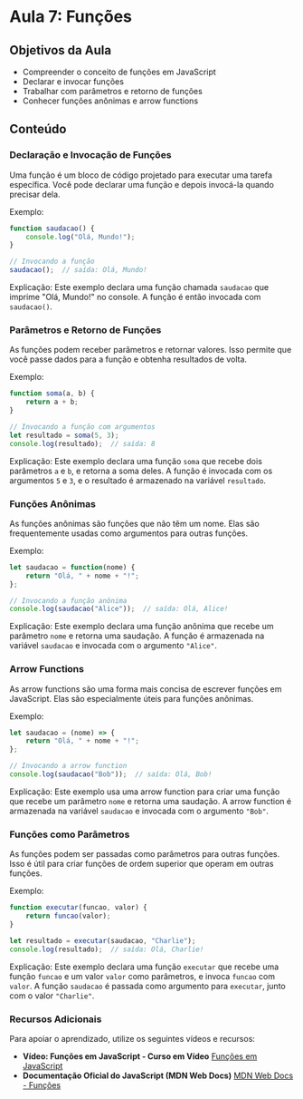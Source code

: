 
# Aula 7: Funções

## Objetivos da Aula
- Compreender o conceito de funções em JavaScript
- Declarar e invocar funções
- Trabalhar com parâmetros e retorno de funções
- Conhecer funções anônimas e arrow functions

## Conteúdo

### Declaração e Invocação de Funções
Uma função é um bloco de código projetado para executar uma tarefa específica. Você pode declarar uma função e depois invocá-la quando precisar dela.

Exemplo:
```javascript
function saudacao() {
    console.log("Olá, Mundo!");
}

// Invocando a função
saudacao();  // saída: Olá, Mundo!
```
Explicação: Este exemplo declara uma função chamada `saudacao` que imprime "Olá, Mundo!" no console. A função é então invocada com `saudacao()`.

### Parâmetros e Retorno de Funções
As funções podem receber parâmetros e retornar valores. Isso permite que você passe dados para a função e obtenha resultados de volta.

Exemplo:
```javascript
function soma(a, b) {
    return a + b;
}

// Invocando a função com argumentos
let resultado = soma(5, 3);
console.log(resultado);  // saída: 8
```
Explicação: Este exemplo declara uma função `soma` que recebe dois parâmetros `a` e `b`, e retorna a soma deles. A função é invocada com os argumentos `5` e `3`, e o resultado é armazenado na variável `resultado`.

### Funções Anônimas
As funções anônimas são funções que não têm um nome. Elas são frequentemente usadas como argumentos para outras funções.

Exemplo:
```javascript
let saudacao = function(nome) {
    return "Olá, " + nome + "!";
};

// Invocando a função anônima
console.log(saudacao("Alice"));  // saída: Olá, Alice!
```
Explicação: Este exemplo declara uma função anônima que recebe um parâmetro `nome` e retorna uma saudação. A função é armazenada na variável `saudacao` e invocada com o argumento `"Alice"`.

### Arrow Functions
As arrow functions são uma forma mais concisa de escrever funções em JavaScript. Elas são especialmente úteis para funções anônimas.

Exemplo:
```javascript
let saudacao = (nome) => {
    return "Olá, " + nome + "!";
};

// Invocando a arrow function
console.log(saudacao("Bob"));  // saída: Olá, Bob!
```
Explicação: Este exemplo usa uma arrow function para criar uma função que recebe um parâmetro `nome` e retorna uma saudação. A arrow function é armazenada na variável `saudacao` e invocada com o argumento `"Bob"`.

### Funções como Parâmetros
As funções podem ser passadas como parâmetros para outras funções. Isso é útil para criar funções de ordem superior que operam em outras funções.

Exemplo:
```javascript
function executar(funcao, valor) {
    return funcao(valor);
}

let resultado = executar(saudacao, "Charlie");
console.log(resultado);  // saída: Olá, Charlie!
```
Explicação: Este exemplo declara uma função `executar` que recebe uma função `funcao` e um valor `valor` como parâmetros, e invoca `funcao` com `valor`. A função `saudacao` é passada como argumento para `executar`, junto com o valor `"Charlie"`.

### Recursos Adicionais
Para apoiar o aprendizado, utilize os seguintes vídeos e recursos:

- **Vídeo: Funções em JavaScript - Curso em Vídeo**
  [Funções em JavaScript](https://www.youtube.com/watch?v=6WB16wZS61c)
- **Documentação Oficial do JavaScript (MDN Web Docs)**
  [MDN Web Docs - Funções](https://developer.mozilla.org/pt-BR/docs/Web/JavaScript/Guide/Functions)
